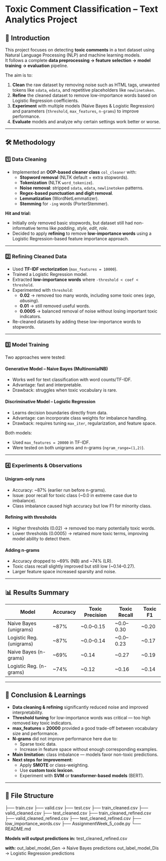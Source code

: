# Toxic Comment Classification – Text Analytics Project

## 📌 Introduction
This project focuses on detecting **toxic comments** in a text dataset using Natural Language Processing (NLP) and machine learning models.  
It follows a complete **data preprocessing → feature selection → model training → evaluation** pipeline.

The aim is to:
1. **Clean** the raw dataset by removing noise such as HTML tags, unwanted tokens like `sdata`, `edata`, and repetitive placeholders like `newlinetoken`.
2. **Refine** the cleaned dataset to remove low-importance words based on Logistic Regression coefficients.
3. **Experiment** with multiple models (Naive Bayes & Logistic Regression) and parameters (`threshold`, `max_features`, `n-grams`) to improve performance.
4. **Evaluate** models and analyze why certain settings work better or worse.

---

## 🛠 Methodology

### 1️⃣ Data Cleaning
- Implemented an **OOP-based cleaner class** `col_cleaner` with:
  - **Stopword removal** (NLTK default + extra stopwords).
  - **Tokenization** (NLTK `word_tokenize`).
  - **Noise removal**: stripped `sdata`, `edata`, `newlinetoken` patterns.
  - **Regex-based punctuation and digit removal**.
  - **Lemmatization** (WordNetLemmatizer).
  - **Stemming** for `-ing` words (PorterStemmer).

**Hit and trial:**  
- Initially only removed basic stopwords, but dataset still had non-informative terms like *padding*, *style*, *edit*, *role*.  
- Decided to apply **refining** to remove **low-importance words** using a Logistic Regression-based feature importance approach.

---

### 2️⃣ Refining Cleaned Data
- Used **TF-IDF vectorization** (`max_features = 10000`).
- Trained a Logistic Regression model.
- Extracted **low-importance words** where `-threshold < coef < threshold`.
- Experimented with `threshold`:
  - **0.02** → removed too many words, including some toxic ones (*ego*, *abusing*).
  - **0.01** → still removed useful words.
  - **0.0005** → balanced removal of noise without losing important toxic indicators.
- Re-cleaned datasets by adding these low-importance words to stopwords.

---

### 3️⃣ Model Training
Two approaches were tested:

#### **Generative Model – Naive Bayes (MultinomialNB)**
- Works well for text classification with word counts/TF-IDF.
- Advantage: fast and interpretable.
- Drawback: struggles when toxic vocabulary is rare.

#### **Discriminative Model – Logistic Regression**
- Learns decision boundaries directly from data.
- Advantage: can incorporate class weights for imbalance handling.
- Drawback: requires tuning `max_iter`, regularization, and feature space.

Both models:
- Used `max_features = 20000` in TF-IDF.
- Were tested on both unigrams and n-grams (`ngram_range=(1,2)`).

---

### 4️⃣ Experiments & Observations

#### **Unigram-only runs**
- Accuracy: ~87% (earlier run before n-grams).
- Issue: poor recall for toxic class (~0.0 in extreme case due to imbalance).
- Class imbalance caused high accuracy but low F1 for minority class.

#### **Refining with thresholds**
- Higher thresholds (0.02) → removed too many potentially toxic words.
- Lower thresholds (0.0005) → retained more toxic terms, improving model ability to detect them.

#### **Adding n-grams**
- Accuracy dropped to ~69% (NB) and ~74% (LR).
- Toxic class recall slightly improved but still low (~0.14–0.27).
- Larger feature space increased sparsity and noise.

---

## 📊 Results Summary

| Model                 | Accuracy | Toxic Precision | Toxic Recall | Toxic F1 |
|----------------------|----------|-----------------|--------------|----------|
| Naive Bayes (unigrams) | ~87%     | ~0.0–0.15       | ~0.0–0.30    | ~0.20    |
| Logistic Reg. (unigrams) | ~87%  | ~0.0–0.14       | ~0.0–0.23    | ~0.17    |
| Naive Bayes (n-grams) | ~69%     | ~0.14           | ~0.27        | ~0.19    |
| Logistic Reg. (n-grams) | ~74%  | ~0.12           | ~0.16        | ~0.14    |

---

## 📌 Conclusion & Learnings
- **Data cleaning & refining** significantly reduced noise and improved interpretability.
- **Threshold tuning** for low-importance words was critical — too high removed key toxic indicators.
- **max_features = 20000** provided a good trade-off between vocabulary size and performance.
- **N-grams** did not improve performance here due to:
  - Sparse toxic data.
  - Increase in feature space without enough corresponding examples.
- **Main limitation:** class imbalance — models favor non-toxic predictions.
- **Next steps for improvement:**
  - Apply **SMOTE** or class-weighting.
  - Use **custom toxic lexicon**.
  - Experiment with **SVM** or **transformer-based models** (BERT).

---

## 📂 File Structure
├── train.csv
├── valid.csv
├── test.csv
├── train_cleaned.csv
├── valid_cleaned.csv
├── test_cleaned.csv
├── train_cleaned_refined.csv
├── valid_cleaned_refined.csv
├── test_cleaned_refined.csv
├── low_importance_words.csv
├── AssignmentWeek_5_code.py
└── README.md

**Models will output predictions in:**
test_cleaned_refined.csv

**with:**
out_label_model_Gen → Naive Bayes predictions
out_label_model_Dis → Logistic Regression predictions
